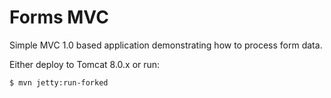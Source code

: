 # Forms MVC

Simple MVC 1.0 based application demonstrating how to process form data.

Either deploy to Tomcat 8.0.x or run:

    $ mvn jetty:run-forked
